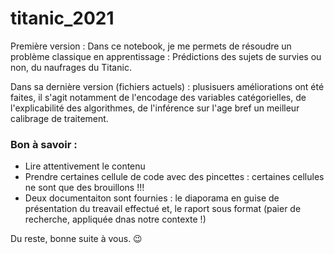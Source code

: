 # titanic_2021

Première version : Dans ce notebook, je me permets de résoudre un problème classique en apprentissage : Prédictions des sujets de survies ou non, du naufrages du Titanic.

Dans sa dernière version (fichiers actuels) : plusisuers améliorations ont été faites, il s'agit notamment de l'encodage des variables catégorielles, de l'explicabilité des algorithmes, de l'inférence sur l'age bref un meilleur calibrage de traitement.

### Bon à savoir :

- Lire attentivement le contenu
- Prendre certaines cellule de code avec des pincettes : certaines cellules ne sont que des brouillons !!!
- Deux documentaiton sont fournies : le diaporama en guise de présentation du treavail effectué et, le raport sous format (paier de recherche, appliquée dnas notre contexte !)


Du reste, bonne suite à vous. 😉

